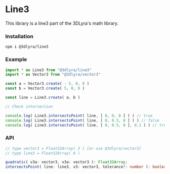 # Line3
This library is a line3 part of the 3DLyra's math library.
### Installation
```
npm i @3dlyra/line3
```
### Example
```JavaScript
import * as Line3 from "@3dlyra/line3"
import * as Vector3 from "@3dlyra/vector3"

const a = Vector3.create( - 5, 0, 0 )
const b = Vector3.create( 5, 0, 0 )

const line = Line3.create( a, b )

// Check intersection

console.log( Line3.intersectsPoint( line, [ 0, 0, 0 ] ) ) // true
console.log( Line3.intersectsPoint( line, [ 0, 0.5, 0 ] ) ) // false
console.log( Line3.intersectsPoint( line, [ 0, 0.5, 0 ], 0.1 ) ) // true
```

### API
```TypeScript
// type vector3 = Float32Array( 3 ) [or use @3dlyra/vector3]
// type line3 = Float32Array( 6 )

quadratic( v3a: vector3, v3a: vector3 ): Float32Array;
intersectsPoint( line: line3, v3: vector3, tolerance?: number ): boolean;
```
